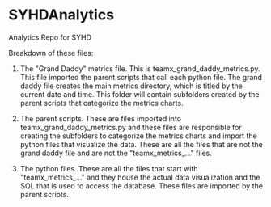 # SYHDAnalytics
Analytics Repo for SYHD

Breakdown of these files:

1) The "Grand Daddy" metrics file. This is teamx_grand_daddy_metrics.py. This file imported the parent scripts that call each python file. The grand daddy file creates the main metrics directory, which is titled by the current date and time. This folder will contain subfolders created by the parent scripts that categorize the metrics charts.

2) The parent scripts. These are files imported into teamx_grand_daddy_metrics.py and these files are responsible for creating the subfolders to categorize the metrics charts and import the python files that visualize the data. These are all the files that are not the grand daddy file and are not the "teamx_metrics_..." files.

3) The python files. These are all the files that start with "teamx_metrics_..." and they house the actual data visualization and the SQL that is used to access the database. These files are imported by the parent scripts.
